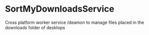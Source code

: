 # SortMyDownloadsService
 Cross platform worker service /deamon to manage files placed in the downloads folder of desktops
